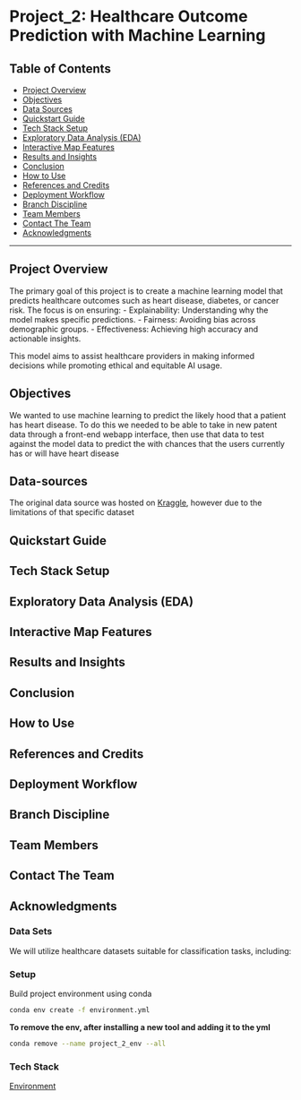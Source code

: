 # Project_2: Healthcare Outcome Prediction with Machine Learning

## Table of Contents

- [Project Overview](#project-overview)
- [Objectives](#objectives)
- [Data Sources](#data-sources)
- [Quickstart Guide](#quickstart-guide)
- [Tech Stack Setup](#tech-stack-setup)
- [Exploratory Data Analysis (EDA)](#exploratory-data-analysis-eda)
- [Interactive Map Features](#interactive-map-features)
- [Results and Insights](#results-and-insights)
- [Conclusion](#conclusion)
- [How to Use](#how-to-use)
- [References and Credits](#references-and-credits)
- [Deployment Workflow](#deployment-workflow)
- [Branch Discipline](#branch-discipline)
- [Team Members](#team-members)
- [Contact The Team](#contact-the-team)
- [Acknowledgments](#acknowledgments)

---

## Project Overview

The primary goal of this project is to create a machine learning model that predicts healthcare outcomes such as heart disease, diabetes, or cancer risk. The focus is on ensuring: - Explainability: Understanding why the model makes specific predictions. - Fairness: Avoiding bias across demographic groups. - Effectiveness: Achieving high accuracy and actionable insights.

This model aims to assist healthcare providers in making informed decisions while promoting ethical and equitable AI usage.

## Objectives

We wanted to use machine learning to predict the likely hood that a patient has heart disease. To do this
we needed to be able to take in new patent data through a front-end webapp interface, then use that data to test against the model data to predict the with chances that the users currently has or will have heart disease

## Data-sources

The original data source was hosted on [Kraggle](https://www.kraggle.com), however due to the limitations of that specific dataset

## Quickstart Guide

## Tech Stack Setup

## Exploratory Data Analysis (EDA)

## Interactive Map Features

## Results and Insights

## Conclusion

## How to Use

## References and Credits

## Deployment Workflow

## Branch Discipline

## Team Members

## Contact The Team

## Acknowledgments

### Data Sets

We will utilize healthcare datasets suitable for classification tasks, including:

### Setup

Build project environment using conda

```bash
conda env create -f environment.yml
```

**To remove the env, after installing a new tool and adding it to the yml**

```bash
conda remove --name project_2_env --all
```

### Tech Stack

[Environment](environment.yml)
